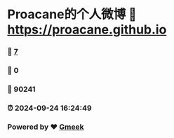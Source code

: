 # Proacane的个人微博 :link: https://proacane.github.io 
### :page_facing_up: [7](https://proacane.github.io/tag.html) 
### :speech_balloon: 0 
### :hibiscus: 90241 
### :alarm_clock: 2024-09-24 16:24:49 
### Powered by :heart: [Gmeek](https://github.com/Meekdai/Gmeek)
